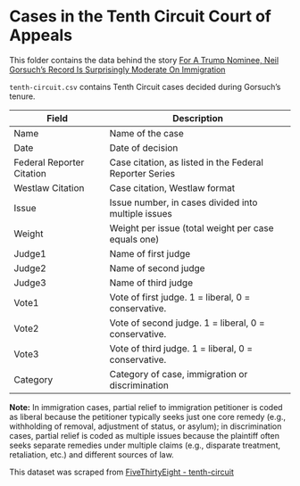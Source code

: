 # Cases in the Tenth Circuit Court of Appeals

This folder contains the data behind the story [For A Trump Nominee, Neil Gorsuch’s Record Is Surprisingly Moderate On Immigration](https://fivethirtyeight.com/features/for-a-trump-nominee-neil-gorsuchs-record-is-surprisingly-moderate-on-immigration)

`tenth-circuit.csv` contains Tenth Circuit cases decided during Gorsuch’s tenure.

Field | Description
------|-------------
Name | Name of the case
Date | Date of decision
Federal Reporter Citation | Case citation, as listed in the Federal Reporter Series
Westlaw Citation | Case citation, Westlaw format
Issue | Issue number, in cases divided into multiple issues
Weight | Weight per issue (total weight per case equals one)
Judge1 | Name of first judge
Judge2 | Name of second judge
Judge3 | Name of third judge
Vote1 | Vote of first judge. 1 = liberal, 0 = conservative.
Vote2 | Vote of second judge. 1 = liberal, 0 = conservative.
Vote3 | Vote of third judge. 1 = liberal, 0 = conservative.
Category | Category of case, immigration or discrimination

**Note:** In immigration cases, partial relief to immigration petitioner is coded as liberal because the petitioner typically seeks just one core remedy (e.g., withholding of removal, adjustment of status, or asylum); in discrimination cases, partial relief is coded as multiple issues because the plaintiff often seeks separate remedies under multiple claims (e.g., disparate treatment, retaliation, etc.) and different sources of law.

This dataset was scraped from [FiveThirtyEight - tenth-circuit](https://github.com//fivethirtyeight/data/tree/master/tenth-circuit)